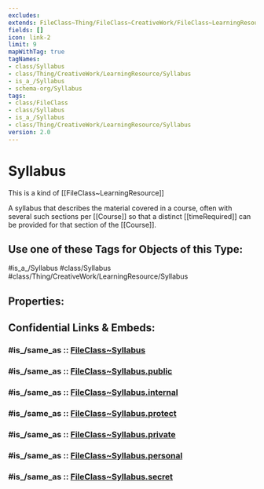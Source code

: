 ```yaml
---
excludes: 
extends: FileClass~Thing/FileClass~CreativeWork/FileClass~LearningResource
fields: []
icon: link-2
limit: 9
mapWithTag: true
tagNames:
- class/Syllabus
- class/Thing/CreativeWork/LearningResource/Syllabus
- is_a_/Syllabus
- schema-org/Syllabus
tags:
- class/FileClass
- class/Syllabus
- is_a_/Syllabus
- class/Thing/CreativeWork/LearningResource/Syllabus
version: 2.0
---
```


# Syllabus
This is a kind of [[FileClass~LearningResource]]

A syllabus that describes the material covered in a course, often with several such sections per [[Course]] so that a distinct [[timeRequired]] can be provided for that section of the [[Course]].


## Use one of these Tags for Objects of this Type:

#is_a_/Syllabus
#class/Syllabus
#class/Thing/CreativeWork/LearningResource/Syllabus

## Properties:


## Confidential Links & Embeds: 

### #is_/same_as :: [FileClass~Syllabus](/_Standards/fileClass/FileClass~Thing/FileClass~CreativeWork/FileClass~LearningResource/FileClass~Syllabus.md) 

### #is_/same_as :: [FileClass~Syllabus.public](/_public/fileClass/FileClass~Thing/FileClass~CreativeWork/FileClass~LearningResource/FileClass~Syllabus.public.md) 

### #is_/same_as :: [FileClass~Syllabus.internal](/_internal/fileClass/FileClass~Thing/FileClass~CreativeWork/FileClass~LearningResource/FileClass~Syllabus.internal.md) 

### #is_/same_as :: [FileClass~Syllabus.protect](/_protect/fileClass/FileClass~Thing/FileClass~CreativeWork/FileClass~LearningResource/FileClass~Syllabus.protect.md) 

### #is_/same_as :: [FileClass~Syllabus.private](/_private/fileClass/FileClass~Thing/FileClass~CreativeWork/FileClass~LearningResource/FileClass~Syllabus.private.md) 

### #is_/same_as :: [FileClass~Syllabus.personal](/_personal/fileClass/FileClass~Thing/FileClass~CreativeWork/FileClass~LearningResource/FileClass~Syllabus.personal.md) 

### #is_/same_as :: [FileClass~Syllabus.secret](/_secret/fileClass/FileClass~Thing/FileClass~CreativeWork/FileClass~LearningResource/FileClass~Syllabus.secret.md)

